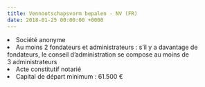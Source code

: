```yaml
---
title: Vennootschapsvorm bepalen - NV (FR)
date: 2018-01-25 00:00:00 +0000
---
```

<li>Société anonyme</li>

<li>Au moins 2 fondateurs et administrateurs : s’il y a davantage de fondateurs, le conseil d’administration se compose au moins de 3 administrateurs</li>

<li>Acte constitutif notarié</li>

<li>Capital de départ minimum : 61.500 €</li>